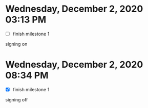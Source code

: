 # Wednesday, December  2, 2020 03:13 PM
- [ ] finish milestone 1

signing on 

# Wednesday, December  2, 2020 08:34 PM
- [x] finish milestone 1

signing off
